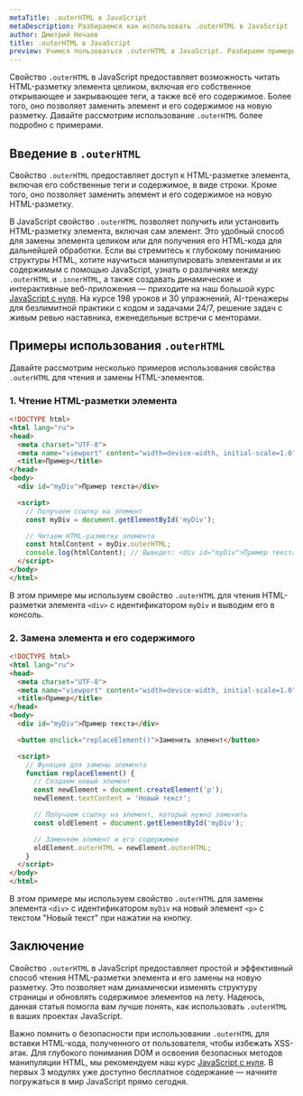 ```yaml
---
metaTitle: .outerHTML в JavaScript
metaDescription: Разбираемся как использовать .outerHTML в JavaScript
author: Дмитрий Нечаев
title: .outerHTML в JavaScript
preview: Учимся пользоваться .outerHTML в JavaScript. Разбираем примеры использования
---
```


Свойство `.outerHTML` в JavaScript предоставляет возможность читать HTML-разметку элемента целиком, включая его собственное открывающее и закрывающее теги, а также всё его содержимое. Более того, оно позволяет заменить элемент и его содержимое на новую разметку. Давайте рассмотрим использование `.outerHTML` более подробно с примерами.

## Введение в `.outerHTML`

Свойство `.outerHTML` предоставляет доступ к HTML-разметке элемента, включая его собственные теги и содержимое, в виде строки. Кроме того, оно позволяет заменить элемент и его содержимое на новую HTML-разметку.

В JavaScript свойство `.outerHTML` позволяет получить или установить HTML-разметку элемента, включая сам элемент. Это удобный способ для замены элемента целиком или для получения его HTML-кода для дальнейшей обработки. Если вы стремитесь к глубокому пониманию структуры HTML, хотите научиться манипулировать элементами и их содержимым с помощью JavaScript, узнать о различиях между `.outerHTML` и `.innerHTML`, а также создавать динамические и интерактивные веб-приложения — приходите на наш большой курс [JavaScript с нуля](https://purpleschool.ru/course/javascript-basics?utm_source=knowledgebase&utm_medium=text&utm_campaign=outerHTML-v-javascript). На курсе 198 уроков и 30 упражнений, AI-тренажеры для безлимитной практики с кодом и задачами 24/7, решение задач с живым ревью наставника, еженедельные встречи с менторами.

## Примеры использования `.outerHTML`

Давайте рассмотрим несколько примеров использования свойства `.outerHTML` для чтения и замены HTML-элементов.

### 1. Чтение HTML-разметки элемента

```html
<!DOCTYPE html>
<html lang="ru">
<head>
  <meta charset="UTF-8">
  <meta name="viewport" content="width=device-width, initial-scale=1.0">
  <title>Пример</title>
</head>
<body>
  <div id="myDiv">Пример текста</div>

  <script>
    // Получаем ссылку на элемент
    const myDiv = document.getElementById('myDiv');

    // Читаем HTML-разметку элемента
    const htmlContent = myDiv.outerHTML;
    console.log(htmlContent); // Выведет: <div id="myDiv">Пример текста</div>
  </script>
</body>
</html>

```

В этом примере мы используем свойство `.outerHTML` для чтения HTML-разметки элемента `<div>` с идентификатором `myDiv` и выводим его в консоль.

### 2. Замена элемента и его содержимого

```html
<!DOCTYPE html>
<html lang="ru">
<head>
  <meta charset="UTF-8">
  <meta name="viewport" content="width=device-width, initial-scale=1.0">
  <title>Пример</title>
</head>
<body>
  <div id="myDiv">Пример текста</div>

  <button onclick="replaceElement()">Заменить элемент</button>

  <script>
    // Функция для замены элемента
    function replaceElement() {
      // Создаем новый элемент
      const newElement = document.createElement('p');
      newElement.textContent = 'Новый текст';

      // Получаем ссылку на элемент, который нужно заменить
      const oldElement = document.getElementById('myDiv');

      // Заменяем элемент и его содержимое
      oldElement.outerHTML = newElement.outerHTML;
    }
  </script>
</body>
</html>

```

В этом примере мы используем свойство `.outerHTML` для замены элемента `<div>` с идентификатором `myDiv` на новый элемент `<p>` с текстом "Новый текст" при нажатии на кнопку.

## Заключение

Свойство `.outerHTML` в JavaScript предоставляет простой и эффективный способ чтения HTML-разметки элемента и его замены на новую разметку. Это позволяет нам динамически изменять структуру страницы и обновлять содержимое элементов на лету. Надеюсь, данная статья помогла вам лучше понять, как использовать `.outerHTML` в ваших проектах JavaScript.

Важно помнить о безопасности при использовании `.outerHTML` для вставки HTML-кода, полученного от пользователя, чтобы избежать XSS-атак.  Для глубокого понимания DOM и освоения безопасных методов манипуляции HTML, мы рекомендуем наш курс [JavaScript с нуля](https://purpleschool.ru/course/javascript-basics?utm_source=knowledgebase&utm_medium=text&utm_campaign=outerHTML-v-javascript). В первых 3 модулях уже доступно бесплатное содержание — начните погружаться в мир JavaScript прямо сегодня.
